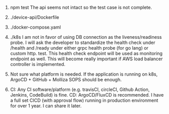 1. npm test 
The api seems not intact so the test case is not complete.

2. ./device-api/Dockerfile

3. ./docker-compose.yaml

4. ./k8s 
I am not in favor of using DB connection as the liveness/readiness probe. I will ask the developer to standardize the health check under /health and /ready under either grpc health probe (for go lang) or custom http. test. This health check endpoint will be used as monitoring endpoint as well. This will become really important if AWS load balancer controller is implemented.

5. Not sure what platform is needed. If the application is running on k8s, ArgoCD + GitHub + Molliza SOPS should be enough.

6. CI: Any CI software/platform (e.g. travisCI, circleCI, Github Action, Jenkins, CodeBuild) is fine.
   CD: ArgoCD/FluxCD is recommended.
I have a full set CICD (with approval flow) running in production environment for over 1 year. I can share it later.